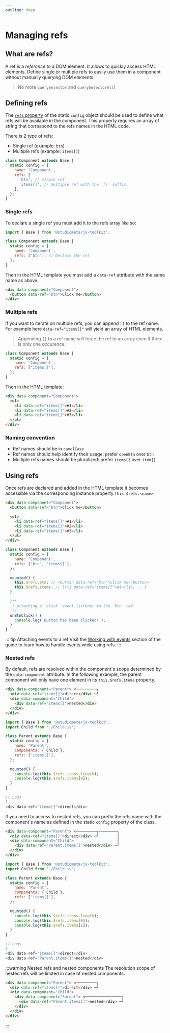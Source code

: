 ```yaml
---
outline: deep
---
```


# Managing refs

## What are refs?

A ref is a _reference_ to a DOM element. It allows to quickly access HTML elements. Define single or multiple refs to easily use them in a component without manually querying DOM elements.

> No more `querySelector` and `querySelectorAll`!

## Defining refs

The [`refs` property](/api/configuration.html#config-refs) of the static `config` object should be used to define what refs will be available in the component. This property requires an array of string that correspond to the refs names in the HTML code.

There is 2 type of refs:

- Single ref (example: `btn`)
- Multiple refs (example: `items[]`)

```js {4-7}
class Component extends Base {
  static config = {
    name: 'Component',
    refs: [
      'btn', // single ref
      'items[]', // multiple ref with the `[]` suffix
    ],
  };
}
```

### Single refs

To declare a single ref you must add it to the refs array like so:

```js {6,10}
import { Base } from '@studiometa/js-toolkit';

class Component extends Base {
  static config = {
    name: 'Component',
    refs: ['btn'], // Declare the ref
  };
}
```

Then in the HTML template you must add a `data-ref` attribute with the same name as above.

```html {2,5-7}
<div data-component="Component">
  <button data-ref="btn">Click me</button>
</div>
```

### Multiple refs

If you want to iterate on multiple refs, you can append `[]` to the ref name. For example here `data-ref="items[]"` will yield an array of HTML elements.

> Appending `[]` to a ref name will force the ref to an array even if there is only one occurence.

```js {4}
class Component extends Base {
  static config = {
    name: 'Component',
    refs: ['items[]'],
  };
}
```

Then in the HTML template:

```html {3-5}
<div data-component="Component">
  <ul>
    <li data-ref="items[]">#1</li>
    <li data-ref="items[]">#2</li>
    <li data-ref="items[]">#3</li>
  </ul>
</div>
```

### Naming convention

- Ref names should be in `camelCase`
- Ref names should help identify their usage: prefer `openBtn` over `btn`
- Multiple refs names should be pluralized: prefer `items[]` over `item[]`

## Using refs

Once refs are declared and added in the HTML template it becomes accessible via the corresponding instance property `this.$refs.<name>`.

```html {2,5-7}
<div data-component="Component">
  <button data-ref="btn">Click me</button>

  <ul>
    <li data-ref="items[]">#1</li>
    <li data-ref="items[]">#2</li>
    <li data-ref="items[]">#3</li>
  </ul>
</div>
```

```js {8-9}
class Component extends Base {
  static config = {
    name: 'Component',
    refs: ['btn', 'items[]'],
  };

  mounted() {
    this.$refs.btn; // <button data-ref="btn">Click me</button>
    this.$refs.items; // [<li data-ref="items[]">#1</li>, ...]
  }

  /**
   * Attaching a `click` event listener to the `btn` ref.
   */
  onBtnClick() {
    console.log('Button has been clicked!');
  }
}
```

::: tip Attaching events to a ref
Visit the [Working with events](/guide/introduction/working-with-events.html) section of the guide to learn how to handle events while using refs.
:::

### Nested refs

By default, refs are resolved within the component's scope determined by the `data-component` attribute. In the following example, the parent component will only have one element in its `this.$refs.items` property.

```html
<div data-component="Parent"> <─────────┐
  <div data-ref="items[]">direct</div> ─┘
  <div data-component="Child">
    <div data-ref="items[]">nested</div>
  </div>
</div>
```

```js
import { Base } from '@studiometa/js-toolkit';
import Child from './Child.js';

class Parent extends Base {
  static config = {
    name: 'Parent',
    components: { Child },
    refs: ['items[]'],
  };

  mounted() {
    console.log(this.$refs.items.length);
    console.log(this.$refs.items[0]);
  }
}
```

```js
// Logs
1
<div data-ref="items[]">direct</div>
```

If you need to access to nested refs, you can prefix the refs name with the component's name as defined in the static `config` property of the class.

```html {4}
<div data-component="Parent"> <─────────┐────────┐
  <div data-ref="items[]">direct</div> ─┘        │
  <div data-component="Child">                   │
    <div data-ref="Parent.items[]">nested</div> ─┘
  </div>
</div>
```

```js
import { Base } from '@studiometa/js-toolkit';
import Child from './Child.js';

class Parent extends Base {
  static config = {
    name: 'Parent',
    components: { Child },
    refs: ['items[]'],
  };

  mounted() {
    console.log(this.$refs.items.length);
    console.log(this.$refs.items[0]);
    console.log(this.$refs.items[1]);
  }
}
```

```js
// Logs
2
<div data-ref="items[]">direct</div>
<div data-ref="Parent.items[]">nested</div>
```

:::warning Nested refs and nested components
The resolution scope of nested refs will be limited in case of nested components.
```html
<div data-component="Parent"> <─────────┐
  <div data-ref="items[]">direct</div> ─┘
  <div data-component="Child">
    <div data-component="Parent"> <────────────────┐
      <div data-ref="Parent.items[]">nested</div> ─┘
    </div>
  </div>
</div>
```
:::
